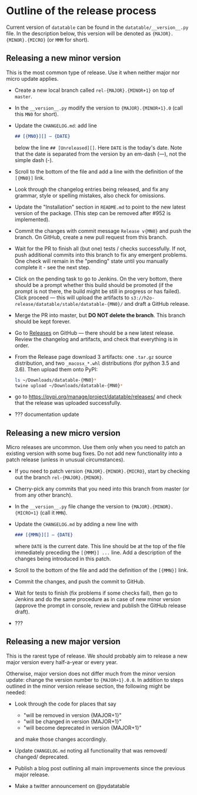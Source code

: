<!---
  Copyright 2018 H2O.ai

  Permission is hereby granted, free of charge, to any person obtaining a
  copy of this software and associated documentation files (the "Software"),
  to deal in the Software without restriction, including without limitation
  the rights to use, copy, modify, merge, publish, distribute, sublicense,
  and/or sell copies of the Software, and to permit persons to whom the
  Software is furnished to do so, subject to the following conditions:

  The above copyright notice and this permission notice shall be included in
  all copies or substantial portions of the Software.

  THE SOFTWARE IS PROVIDED "AS IS", WITHOUT WARRANTY OF ANY KIND, EXPRESS OR
  IMPLIED, INCLUDING BUT NOT LIMITED TO THE WARRANTIES OF MERCHANTABILITY,
  FITNESS FOR A PARTICULAR PURPOSE AND NONINFRINGEMENT. IN NO EVENT SHALL THE
  AUTHORS OR COPYRIGHT HOLDERS BE LIABLE FOR ANY CLAIM, DAMAGES OR OTHER
  LIABILITY, WHETHER IN AN ACTION OF CONTRACT, TORT OR OTHERWISE, ARISING
  FROM, OUT OF OR IN CONNECTION WITH THE SOFTWARE OR THE USE OR OTHER DEALINGS
  IN THE SOFTWARE.
-->

# Outline of the release process

Current version of `datatable` can be found in the `datatable/__version__.py`
file. In the description below, this version will be denoted as
`{MAJOR}.{MINOR}.{MICRO}` (or `MMM` for short).


## Releasing a new minor version

This is the most common type of release. Use it when neither major nor micro
update applies.

- Create a new local branch called `rel-{MAJOR}.{MINOR+1}` on top of `master`.

- In the `__version__.py` modify the version to `{MAJOR}.{MINOR+1}.0` (call
  this `MN0` for short).

- Update the `CHANGELOG.md`: add line
    ```md
    ## [{MN0}][] — {DATE}
    ```
  below the line `## [Unreleased][]`. Here `DATE` is the today's date. Note
  that the date is separated from the version by an em-dash (—), not the
  simple dash (-).

- Scroll to the bottom of the file and add a line with the definition of the
  `[{MN0}]` link.

- Look through the changelog entries being released, and fix any grammar,
  style or spelling mistakes, also check for omissions.

- Update the "Installation" section in `README.md` to point to the new
  latest version of the package. (This step can be removed after #952 is
  implemented).

- Commit the changes with commit message `Release v{MN0}` and push the branch.
  On GitHub, create a new pull request from this branch.

- Wait for the PR to finish all (but one) tests / checks successfully. If not,
  push additional commits into this branch to fix any emergent problems. One
  check will remain in the "pending" state until you manually complete it -
  see the next step.

- Click on the pending task to go to Jenkins. On the very bottom, there should
  be a prompt whether this build should be promoted (if the prompt is not there,
  the build might be still in progress or has failed). Click proceed — this
  will upload the artifacts to
  `s3://h2o-release/datatable/stable/datatable-{MN0}/` and draft a GitHub
  release.

- Merge the PR into master, but **DO NOT delete the branch**. This branch
  should be kept forever.

- Go to [Releases](https://github.com/h2oai/datatable/releases) on GitHub —
  there should be a new latest release. Review the changelog and artifacts, and
  check that everything is in order.

- From the Release page download 3 artifacts: one `.tar.gz` source distribution,
  and two `_macosx_*.whl` distributions (for python 3.5 and 3.6). Then upload
  them onto PyPI:
  ```bash
  ls ~/Downloads/datatable-{MN0}*
  twine upload ~/Downloads/datatable-{MN0}*
  ```

- go to <https://pypi.org/manage/project/datatable/releases/> and check that
  the release was uploaded successfully.

- ??? documentation update



## Releasing a new micro version

Micro releases are uncommon. Use them only when you need to patch an existing
version with some bug fixes. Do not add new functionality into a patch release
(unless in unusual circumstances).

- If you need to patch version `{MAJOR}.{MINOR}.{MICRO}`, start by checking out
  the branch `rel-{MAJOR}.{MINOR}`.

- Cherry-pick any commits that you need into this branch from master (or from
  any other branch).

- In the `__version__.py` file change the version to `{MAJOR}.{MINOR}.{MICRO+1}`
  (call it `MMN`).

- Update the `CHANGELOG.md` by adding a new line with
    ```md
    ### [{MMN}][] — {DATE}
    ```
  where `DATE` is the current date. This line should be at the top of the file
  immediately preceding the `[{MMM}] ...` line. Add a description of the
  changes being introduced in this patch.

- Scroll to the bottom of the file and add the definition of the `[{MMN}]` link.

- Commit the changes, and push the commit to GitHub.

- Wait for tests to finish (fix problems if some checks fail), then go to
  Jenkins and do the same procedure as in case of new minor version (approve
  the prompt in console, review and publish the GitHub release draft).

- ???



## Releasing a new major version

This is the rarest type of release. We should probably aim to release a new
major version every half-a-year or every year.

Otherwise, major version does not differ much from the minor version update:
change the version number to `{MAJOR+1}.0.0`. In addition to steps outlined
in the minor version release section, the following might be needed:

- Look through the code for places that say
  - "will be removed in version {MAJOR+1}"
  - "will be changed in version {MAJOR+1}"
  - "will become deprecated in version {MAJOR+1}"

  and make those changes accordingly.

- Update `CHANGELOG.md` noting all functionality that was removed/ changed/
  deprecated.

- Publish a blog post outlining all main improvements since the previous major
  release.

- Make a twitter announcement on @pydatatable
